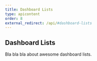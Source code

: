 ```yaml
---
title: Dashboard Lists
type: apicontent
order: 8
external_redirect: /api/#dashboard-lists
---
```


## Dashboard Lists

Bla bla bla about awesome dashboard lists.
